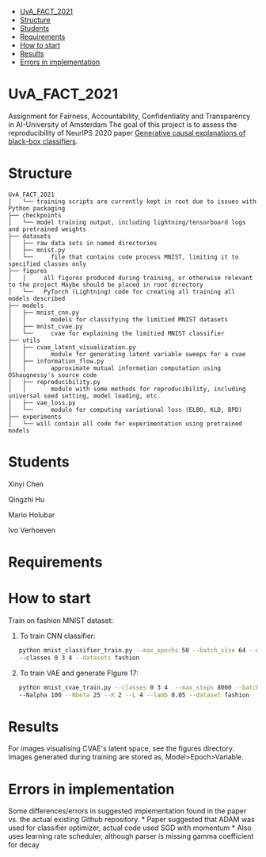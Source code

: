 - [UvA_FACT_2021](#uva_fact_2021)
- [Structure](#structure)
- [Students](#students)
- [Requirements](#requirements)
- [How to start](#how-to-start)
- [Results](#results)
- [Errors in implementation](#errors-in-implementation)

# UvA_FACT_2021
Assignment for Fairness, Accountability, Confidentiality and Transparency in AI-University of Amsterdam
The goal of this project is to assess the reproducibility of NeurIPS 2020 paper [Generative causal explanations of black-box classifiers](https://arxiv.org/abs/2006.13913).

# Structure
```
UvA_FACT_2021 
│   └── training scripts are currently kept in root due to issues with Python packaging
├── checkpoints
│   └── model training output, including lightning/tensorboard logs and pretrained weights 
├── datasets
│   ├── raw data sets in named directories
│   ├── mnist.py
│   └──     file that contains code process MNIST, limiting it to specified classes only
├── figures
│   │     all figures produced during training, or otherwise relevant to the project Maybe should be placed in root directory
│   └──   PyTorch (Lightning) code for creating all training all models described 
├── models
│   ├── mnist_cnn.py
│   │       models for classifying the limitied MNIST datasets
│   ├── mnist_cvae.py
│   └──     cvae for explaining the limitied MNIST classifier  
├── utils
│   ├── cvae_latent_visualization.py
│   │       module for generating latent variable sweeps for a cvae
│   ├── information_flow.py
│   │       approximate mutual information computation using OShaugnessy's source code
│   ├── reproducibility.py
│   │       module with some methods for reproducibility, including universal seed setting, model loading, etc.
│   ├── vae_loss.py
│   └──     module for computing variational loss (ELBO, KLD, BPD)
├── experiments
│   └── will contain all code for experimentation using pretrained models
```

# Students
Xinyi Chen

Qingzhi Hu

Mario Holubar

Ivo Verhoeven

# Requirements

# How to start
Train on fashion MNIST dataset:
1. To train CNN classifier:
```sh
   python mnist_classifier_train.py --max_epochs 50 --batch_size 64 --momentum 0.5  --lr 0.1  
   --classes 0 3 4 --datasets fashion
   ```

2. To train VAE and generate FIgure 17:
```sh
   python mnist_cvae_train.py --classes 0 3 4  --max_steps 8000 --batch_size 32 --lr 1e-4 
   --Nalpha 100 --Nbeta 25 --K 2 --L 4 --lamb 0.05 --dataset fashion
   ```

# Results
For images visualising CVAE's latent space, see the figures directory. Images generated during training are stored as, Model>Epoch>Variable.

# Errors in implementation
Some differences/errors in suggested implementation found in the paper vs. the actual existing Github repository.
    * Paper suggested that ADAM was used for classifier optimizer, actual code used SGD with momentum
        * Also uses learning rate scheduler, although parser is missing gamma coefficient for decay
